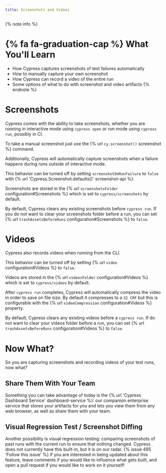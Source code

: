 ```yaml
---
title: Screenshots and Videos
---
```


{% note info %}
# {% fa fa-graduation-cap %} What You'll Learn

- How Cypress captures screenshots of test failures automatically
- How to manually capture your own screenshot
- How Cypress can record a video of the entire run
- Some options of what to do with screenshot and video artifacts
{% endnote %}

# Screenshots

Cypress comes with the ability to take screenshots, whether you are running in interactive mode using `cypress open` or run mode using `cypress run`, possibly in CI.

To take a manual screenshot just use the {% url `cy.screenshot()` screenshot %} command.

Additionally, Cypress will automatically capture screenshots when a failure happens during runs outside of interactive mode.

This behavior can be turned off by setting `screenshotOnRunFailure` to `false` with {% url 'Cypress.Screenshot.defaults()' screenshot-api %}.

Screenshots are stored in the {% url `screenshotsFolder` configuration#Screenshots %} which is set to `cypress/screenshots` by default.

By default, Cypress clears any existing screenshots before `cypress run`. If you do not want to clear your screenshots folder before a run, you can set {% url `trashAssetsBeforeRuns` configuration#Screenshots %} to `false`.

# Videos

Cypress also records videos when running from the CLI.

This behavior can be turned off by setting {% url `video` configuration#Videos %} to `false`.

Videos are stored in the {% url `videosFolder` configuration#Videos %} which is set to `cypress/videos` by default.

After `cypress run` completes, Cypress will automatically compress the video in order to save on file size. By default it compresses to a `32 CRF` but this is configurable with the {% url `videoCompression` configuration#Videos %} property.

By default, Cypress clears any existing videos before a `cypress run`. If do not want to clear your videos folder before a run, you can set {% url `trashAssetsBeforeRuns` configuration#Videos %} to `false`.

# Now What?

So you are capturing screenshots and recording videos of your test runs, now what?

## Share Them With Your Team

Something you can take advantage of today is the {% url 'Cypress Dashboard Service' dashboard-service %}: our companion enterprise service that stores your artifacts for you and lets you view them from any web browser, as well as share them with your team.

## Visual Regression Test / Screenshot Diffing

Another possibility is visual regression testing: comparing screenshots of past runs with the current run to ensure that nothing changed. Cypress does not currently have this built-in, but it is on our radar. {% issue 495 'Follow this issue' %} if you are interested in being updated about this feature, leave comments if you would like to influence what gets built, and open a pull request if you would like to work on it yourself!
